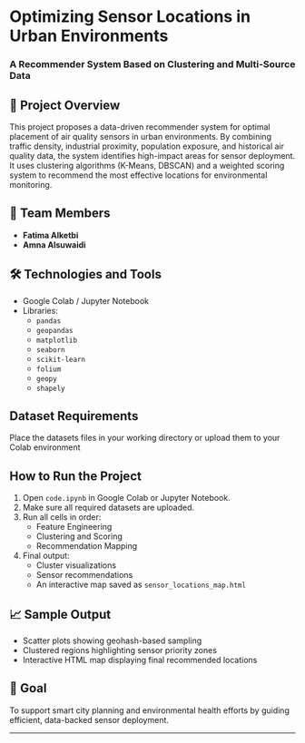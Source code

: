 # Optimizing Sensor Locations in Urban Environments  
### A Recommender System Based on Clustering and Multi-Source Data

## 📌 Project Overview  
This project proposes a data-driven recommender system for optimal placement of air quality sensors in urban environments. By combining traffic density, industrial proximity, population exposure, and historical air quality data, the system identifies high-impact areas for sensor deployment. It uses clustering algorithms (K-Means, DBSCAN) and a weighted scoring system to recommend the most effective locations for environmental monitoring.

## 👥 Team Members  
- **Fatima Alketbi**  
- **Amna Alsuwaidi**
  

## 🛠️ Technologies and Tools   
- Google Colab / Jupyter Notebook  
- Libraries:  
  - `pandas`  
  - `geopandas`  
  - `matplotlib`  
  - `seaborn`  
  - `scikit-learn`  
  - `folium`  
  - `geopy`  
  - `shapely`

##  Dataset Requirements  
Place the datasets files in your working directory or upload them to your Colab environment  

##  How to Run the Project  
1. Open `code.ipynb` in Google Colab or Jupyter Notebook.  
2. Make sure all required datasets are uploaded.  
3. Run all cells in order:
   - Feature Engineering  
   - Clustering and Scoring  
   - Recommendation Mapping  
4. Final output:
   - Cluster visualizations  
   - Sensor recommendations  
   - An interactive map saved as `sensor_locations_map.html`

## 📈 Sample Output  
- Scatter plots showing geohash-based sampling  
- Clustered regions highlighting sensor priority zones  
- Interactive HTML map displaying final recommended locations

## 📌 Goal  
To support smart city planning and environmental health efforts by guiding efficient, data-backed sensor deployment.

---

